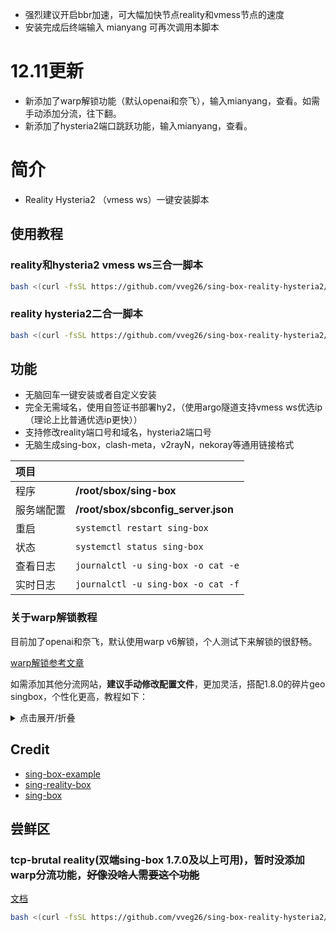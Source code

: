 - 强烈建议开启bbr加速，可大幅加快节点reality和vmess节点的速度
- 安装完成后终端输入 mianyang 可再次调用本脚本

# 12.11更新

- 新添加了warp解锁功能（默认openai和奈飞），输入mianyang，查看。如需手动添加分流，往下翻。
- 新添加了hysteria2端口跳跃功能，输入mianyang，查看。

# 简介
- Reality Hysteria2 （vmess ws）一键安装脚本
  
## 使用教程

### reality和hysteria2 vmess ws三合一脚本

```bash
bash <(curl -fsSL https://github.com/vveg26/sing-box-reality-hysteria2/raw/main/beta.sh)
```

### reality hysteria2二合一脚本

```bash
bash <(curl -fsSL https://github.com/vveg26/sing-box-reality-hysteria2/raw/main/install.sh)
```

## 功能

- 无脑回车一键安装或者自定义安装
- 完全无需域名，使用自签证书部署hy2，（使用argo隧道支持vmess ws优选ip（理论上比普通优选ip更快））
- 支持修改reality端口号和域名，hysteria2端口号
- 无脑生成sing-box，clash-meta，v2rayN，nekoray等通用链接格式

|项目||
|:--|:--|
|程序|**/root/sbox/sing-box**|
|服务端配置|**/root/sbox/sbconfig_server.json**|
|重启|`systemctl restart sing-box`|
|状态|`systemctl status sing-box`|
|查看日志|`journalctl -u sing-box -o cat -e`|
|实时日志|`journalctl -u sing-box -o cat -f`|

### 关于warp解锁教程

目前加了openai和奈飞，默认使用warp v6解锁，个人测试下来解锁的很舒畅。

[warp解锁参考文章](https://github.com/chika0801/sing-box-examples/blob/main/wireguard.md)

如需添加其他分流网站，**建议手动修改配置文件**，更加灵活，搭配1.8.0的碎片geo singbox，个性化更高，教程如下：

<details>
  <summary>点击展开/折叠</summary>
  
```bash
  
nano /root/sbox/sbconfig_server.json

```

修改route 块下的内容，比如添加一个pornhub的例子：
```json
  
      "rules": [
        {
          "rule_set": "geosite-openai",
          "outbound": "warp-IPv6-out" //可改为warp-IPv4-out
        },
        {
          "rule_set": "geosite-netflix",
          "outbound": "warp-IPv6-out" //可改为warp-IPv4-out
        },
        { //此处为添加内容********，rule_set对应下面tag
          "rule_set": "geosite-pornhub",
          "outbound": "warp-IPv6-out" 
        },
        {//域名关键字触发，包含这个关键字
          "domain_keyword": [
            "ipaddress"
          ],
          "outbound": "warp-IPv6-out" //可改为warp-IPv4-out
        }
      ],
      "rule_set": [
        { //照虎画猫，srs文件仓库推荐（https://github.com/MetaCubeX/meta-rules-dat/tree/sing/geo/geosite），只需复制下面的样式，修改xxx.srs即可
          "tag": "geosite-openai",
          "type": "remote",
          "format": "binary",
          "url": "https://testingcf.jsdelivr.net/gh/MetaCubeX/meta-rules-dat@sing/geo/geosite/openai.srs",
          "download_detour": "direct"
        },
        {
          "tag": "geosite-netflix",
          "type": "remote",
          "format": "binary",
          "url": "https://testingcf.jsdelivr.net/gh/MetaCubeX/meta-rules-dat@sing/geo/geosite/netflix.srs",
          "download_detour": "direct"
        },
        { //此处为添加内容******，tag对应上面
          "tag": "geosite-pornhub",
          "type": "remote",
          "format": "binary",
          "url": "https://testingcf.jsdelivr.net/gh/MetaCubeX/meta-rules-dat@sing/geo/geosite/pornhub.srs",
          "download_detour": "direct"
        }
      ]
      
```
</details>


## Credit
- [sing-box-example](https://github.com/chika0801/sing-box-examples)
- [sing-reality-box](https://github.com/deathline94/sing-REALITY-Box)
- [sing-box](https://github.com/SagerNet/sing-box)


## 尝鲜区
### tcp-brutal reality(双端sing-box 1.7.0及以上可用)，暂时没添加warp分流功能，~~好像没啥人需要这个功能~~

[文档](https://github.com/apernet/tcp-brutal/blob/master/README.zh.md)

```bash
bash <(curl -fsSL https://github.com/vveg26/sing-box-reality-hysteria2/raw/main/tcp-brutal-reality.sh)
```

